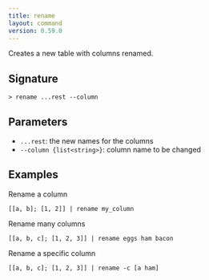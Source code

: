 ```yaml
---
title: rename
layout: command
version: 0.59.0
---
```


Creates a new table with columns renamed.

## Signature

```> rename ...rest --column```

## Parameters

 -  `...rest`: the new names for the columns
 -  `--column {list<string>}`: column name to be changed

## Examples

Rename a column
```shell
[[a, b]; [1, 2]] | rename my_column
```

Rename many columns
```shell
[[a, b, c]; [1, 2, 3]] | rename eggs ham bacon
```

Rename a specific column
```shell
[[a, b, c]; [1, 2, 3]] | rename -c [a ham]
```

